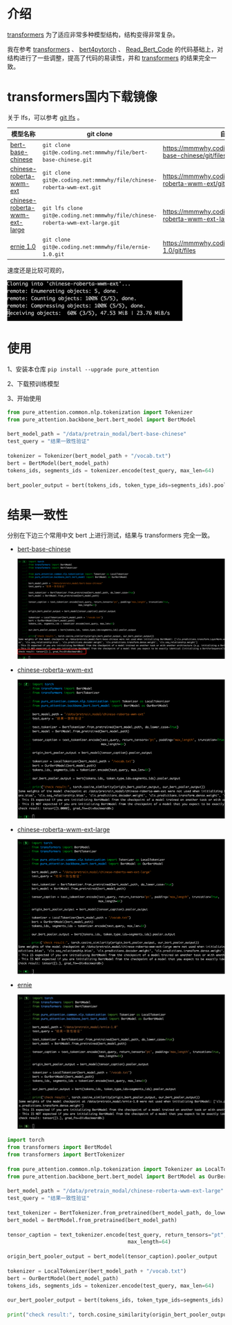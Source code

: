 # 介绍
[transformers](https://github.com/huggingface/transformers) 为了适应非常多种模型结构，结构变得非常复杂。

我在参考
[transformers](https://github.com/huggingface/transformers) 、 
[bert4pytorch](https://github.com/MuQiuJun-AI/bert4pytorch) 、
[Read_Bert_Code](https://github.com/DA-southampton/Read_Bert_Code)
的代码基础上，对结构进行了一些调整，提高了代码的易读性，并和 [transformers](https://github.com/huggingface/transformers) 的结果完全一致。

# transformers国内下载镜像

关于 lfs，可以参考 [git lfs](https://git-lfs.github.com/) 。



|  模型名称   | git clone  |  自行下载  |
|  ----  | ----  | ----  |
| [bert-base-chinese](https://huggingface.co/bert-base-chinese)  | `git clone git@e.coding.net:mmmwhy/file/bert-base-chinese.git` | https://mmmwhy.coding.net/public/file/bert-base-chinese/git/files |
| [chinese-roberta-wwm-ext](https://huggingface.co/hfl/chinese-roberta-wwm-ext)  | `git clone git@e.coding.net:mmmwhy/file/chinese-roberta-wwm-ext.git` | https://mmmwhy.coding.net/public/file/chinese-roberta-wwm-ext/git/filess |
| [chinese-roberta-wwm-ext-large](https://huggingface.co/hfl/chinese-roberta-wwm-ext-large)  | `git lfs clone git@e.coding.net:mmmwhy/file/chinese-roberta-wwm-ext-large.git` | https://mmmwhy.coding.net/public/file/chinese-roberta-wwm-ext-large/git/files |
| [ernie 1.0](https://huggingface.co/nghuyong/ernie-1.0)  | `git clone git@e.coding.net:mmmwhy/file/ernie-1.0.git` | https://mmmwhy.coding.net/public/file/ernie-1.0/git/files |

速度还是比较可观的，

![](../../images/download_speed.png)


# 使用
1、安装本仓库 `pip install --upgrade pure_attention`  

2、下载预训练模型

3、开始使用
```python
from pure_attention.common.nlp.tokenization import Tokenizer
from pure_attention.backbone_bert.bert_model import BertModel

bert_model_path = "/data/pretrain_modal/bert-base-chinese"
test_query = "结果一致性验证"

tokenizer = Tokenizer(bert_model_path + "/vocab.txt")
bert = BertModel(bert_model_path)
tokens_ids, segments_ids = tokenizer.encode(test_query, max_len=64)

bert_pooler_output = bert(tokens_ids, token_type_ids=segments_ids).pooler_output

```


# 结果一致性
分别在下边三个常用中文 bert 上进行测试，结果与 transformers 完全一致。
- [bert-base-chinese](https://huggingface.co/bert-base-chinese)
  
  ![](../../images/bert-base-chinese.png)
  

- [chinese-roberta-wwm-ext](https://huggingface.co/hfl/chinese-roberta-wwm-ext)
  
  ![](../../images/chinese-roberta-wwm-ext.png)
  

- [chinese-roberta-wwm-ext-large](https://huggingface.co/hfl/chinese-roberta-wwm-ext-large)
  
  ![](../../images/chinese-roberta-wwm-ext-large.png)
  

- [ernie](https://huggingface.co/nghuyong/ernie-1.0)
  
  ![](../../images/ernie.png)
  

```python
import torch
from transformers import BertModel
from transformers import BertTokenizer

from pure_attention.common.nlp.tokenization import Tokenizer as LocalTokenizer
from pure_attention.backbone_bert.bert_model import BertModel as OurBertModel

bert_model_path = "/data/pretrain_modal/chinese-roberta-wwm-ext-large"
test_query = "结果一致性验证"

text_tokenizer = BertTokenizer.from_pretrained(bert_model_path, do_lower_case=True)
bert_model = BertModel.from_pretrained(bert_model_path)

tensor_caption = text_tokenizer.encode(test_query, return_tensors="pt", padding='max_length', truncation=True,
                                       max_length=64)

origin_bert_pooler_output = bert_model(tensor_caption).pooler_output

tokenizer = LocalTokenizer(bert_model_path + "/vocab.txt")
bert = OurBertModel(bert_model_path)
tokens_ids, segments_ids = tokenizer.encode(test_query, max_len=64)

our_bert_pooler_output = bert(tokens_ids, token_type_ids=segments_ids).pooler_output

print("check result:", torch.cosine_similarity(origin_bert_pooler_output, our_bert_pooler_output))
```